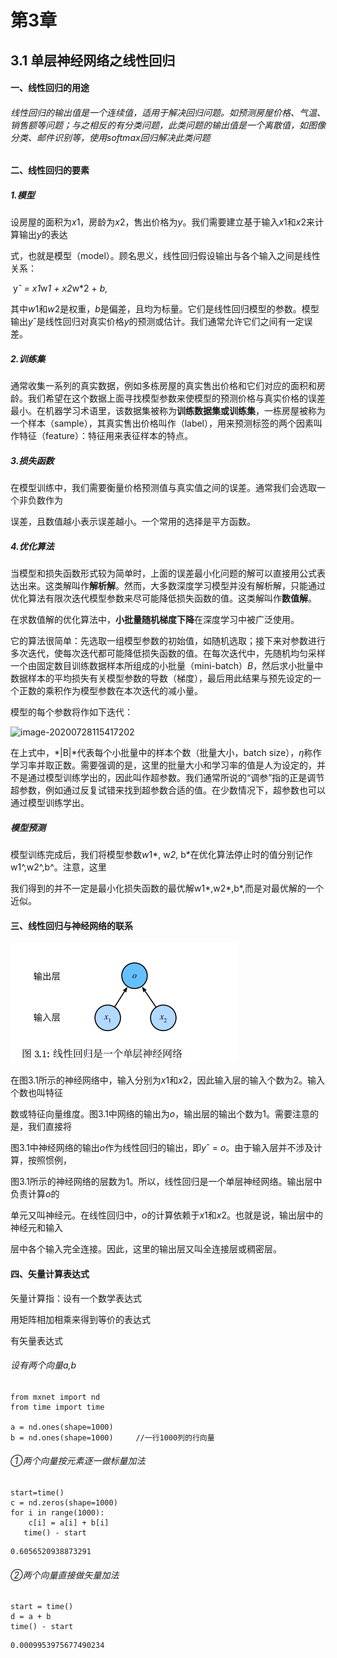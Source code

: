 #               **第3章**

## **3.1 单层神经网络之线性回归**

#### 一、线性回归的用途

###### 线性回归的输出值是一个连续值，适用于解决回归问题。如预测房屋价格、气温、销售额等问题；与之相反的有分类问题，此类问题的输出值是一个离散值，如图像分类、邮件识别等，使用softmax回归解决此类问题

#### 二、线性回归的要素

##### 1.模型

设房屋的⾯积为*x*1，房龄为*x*2，售出价格为*y*。我们需要建⽴基于输⼊*x*1和*x*2来计算输出*y*的表达

式，也就是模型（model）。顾名思义，线性回归假设输出与各个输⼊之间是线性关系：

​											y*ˆ = *x*1*w*1 + *x*2*w*2 + *b,*

其中*w*1和*w*2是权重，*b*是偏差，且均为标量。它们是线性回归模型的参数。模型输出*y*ˆ是线性回归对真实价格*y*的预测或估计。我们通常允许它们之间有⼀定误差。

##### 2.训练集

通常收集⼀系列的真实数据，例如多栋房屋的真实售出价格和它们对应的⾯积和房龄。我们希望在这个数据上⾯寻找模型参数来使模型的预测价格与真实价格的误差最小。在机器学习术语⾥，该数据集被称为**训练数据集或训练集**，⼀栋房屋被称为⼀个样本（sample），其真实售出价格叫作（label），⽤来预测标签的两个因素叫作特征（feature）：特征⽤来表征样本的特点。

##### 3.损失函数

在模型训练中，我们需要衡量价格预测值与真实值之间的误差。通常我们会选取⼀个⾮负数作为

误差，且数值越小表⽰误差越小。⼀个常⽤的选择是平⽅函数。

##### 4.优化算法

当模型和损失函数形式较为简单时，上⾯的误差最小化问题的解可以直接⽤公式表达出来。这类解叫作**解析解**。然而，⼤多数深度学习模型并没有解析解，只能通过优化算法有限次迭代模型参数来尽可能降低损失函数的值。这类解叫作**数值解**。

在求数值解的优化算法中，**小批量随机梯度下降**在深度学习中被⼴泛使⽤。

它的算法很简单：先选取⼀组模型参数的初始值，如随机选取；接下来对参数进⾏多次迭代，使每次迭代都可能降低损失函数的值。在每次迭代中，先随机均匀采样⼀个由固定数⽬训练数据样本所组成的小批量（mini-batch）*B*，然后求小批量中数据样本的平均损失有关模型参数的导数（梯度），最后⽤此结果与预先设定的⼀个正数的乘积作为模型参数在本次迭代的减小量。

模型的每个参数将作如下迭代：

![image-20200728115417202](http://qd2yf2je3.bkt.clouddn.com/20200728115421.png)

在上式中，*|B|*代表每个小批量中的样本个数（批量⼤小，batch size），*η*称作学习率并取正数。需要强调的是，这⾥的批量⼤小和学习率的值是⼈为设定的，并不是通过模型训练学出的，因此叫作超参数。我们通常所说的“调参”指的正是调节超参数，例如通过反复试错来找到超参数合适的值。在少数情况下，超参数也可以通过模型训练学出。

##### 模型预测

模型训练完成后，我们将模型参数*w*1*, w*2*, b*在优化算法停⽌时的值分别记作w1^,w2^,b^。注意，这⾥

我们得到的并不⼀定是最小化损失函数的最优解w1*,w2*,b*,而是对最优解的⼀个近似。

#### 三、线性回归与神经网络的联系

![image-20200728173456259](../Chapter_3.assets/image-20200728173456259.png)

在图3.1所⽰的神经⽹络中，输⼊分别为*x*1和*x*2，因此输⼊层的输⼊个数为2。输⼊个数也叫特征

数或特征向量维度。图3.1中⽹络的输出为*o*，输出层的输出个数为1。需要注意的是，我们直接将

图3.1中神经⽹络的输出*o*作为线性回归的输出，即*y*ˆ = *o*。由于输⼊层并不涉及计算，按照惯例，

图3.1所示的神经⽹络的层数为1。所以，线性回归是⼀个单层神经网络。输出层中负责计算*o*的

单元⼜叫神经元。在线性回归中，*o*的计算依赖于*x*1和*x*2。也就是说，输出层中的神经元和输⼊

层中各个输⼊完全连接。因此，这⾥的输出层⼜叫全连接层或稠密层。

#### 四、矢量计算表达式

矢量计算指：设有一个数学表达式



用矩阵相加相乘来得到等价的表达式



有矢量表达式

###### 设有两个向量a,b

```
from mxnet import nd
from time import time

a = nd.ones(shape=1000)
b = nd.ones(shape=1000)		//一行1000列的行向量
```

###### ①两个向量按元素逐一做标量加法

```
start=time()
c = nd.zeros(shape=1000)
for i in range(1000):
    c[i] = a[i] + b[i]
   time() - start
```

```
0.6056520938873291
```

###### ②两个向量直接做矢量加法

```
start = time() 
d = a + b
time() - start
```

```
0.0009953975677490234
```